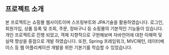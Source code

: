 ## 프로젝트 소개
본 프로젝트는 쇼핑몰 웹사이트이며 스프링부트와 JPA기술을 활용하였습니다. 로그인, 회원가입, 상품 등록 및 조회, 주문, 장바구니 등 쇼핑몰의 기본적인 기능들이 있습니다. 개인 프로젝트로 진행 되었고, 객체 지향적으로 구현해보며 자바언어에 대한 이해력 및 실력 향상을 중점으로 개발 하였습니다. 또한, Spring 프레임워크, MVC패턴, 데이터베이스 등 웹 어플리케이션 개발을 위한 기본기를 학습할 수 있었습니다.
